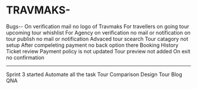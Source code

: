 # TRAVMAKS-
Bugs--
On verification mail  no logo of Travmaks
For travellers 
  on going tour
  upcoming tour
  whishlist
For Agency
  on verification no mail or notification
  on tour publish no mail or notification 
Advaced tour scearch
Tour catagory not setup
After compeleting payment no back option there
Booking History 
  Ticket 
  review
Payment policy is not updated
Tour preview not added
On exit no confirmation 

----------
Sprint 3 started
  Automate all the task
  Tour Comparison
  Design Tour
  Blog
  QNA
